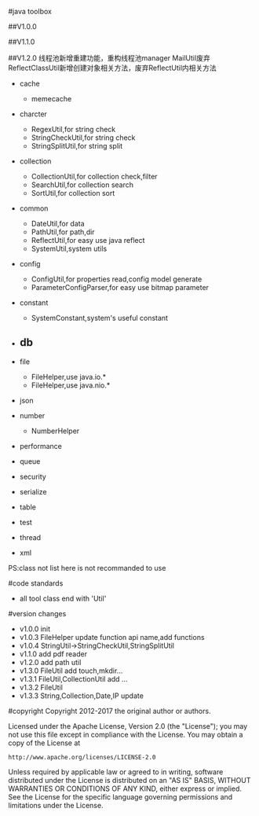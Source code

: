 #java toolbox

##V1.0.0

##V1.1.0 

##V1.2.0 
线程池新增重建功能，重构线程池manager
MailUtil废弃
ReflectClassUtil新增创建对象相关方法，废弃ReflectUtil内相关方法


* cache
    - memecache
* charcter
    - RegexUtil,for string check
    - StringCheckUtil,for string check
    - StringSplitUtil,for string split
* collection
    - CollectionUtil,for collection check,filter
    - SearchUtil,for collection search
    - SortUtil,for collection sort
* common
	- DateUtil,for data
	- PathUtil,for path,dir
	- ReflectUtil,for easy use java reflect
	- SystemUtil,system utils
* config
	- ConfigUtil,for properties read,config model generate
	- ParameterConfigParser,for easy use bitmap parameter
* constant
	- SystemConstant,system's useful constant
* db
    -
* file
	- FileHelper,use java.io.*
	- FileHelper,use java.nio.*

* json

* number
	- NumberHelper

* performance
* queue
* security
* serialize
* table
* test
* thread
* xml

PS:class not list here is not recommanded to use

#code standards
* all tool class end with 'Util'

#version changes
* v1.0.0 init
* v1.0.3 FileHelper update function api name,add functions
* v1.0.4 StringUtil->StringCheckUtil,StringSplitUtil
* v1.1.0 add pdf reader
* v1.2.0 add path util
* v1.3.0 FileUtil add touch,mkdir...
* v1.3.1 FileUtil,CollectionUtil add ...
* v1.3.2 FileUtil 
* v1.3.3 String,Collection,Date,IP update


#copyright
Copyright 2012-2017 the original author or authors.

Licensed under the Apache License, Version 2.0 (the "License");
you may not use this file except in compliance with the License.
You may obtain a copy of the License at

    http://www.apache.org/licenses/LICENSE-2.0

Unless required by applicable law or agreed to in writing, software
distributed under the License is distributed on an "AS IS" BASIS,
WITHOUT WARRANTIES OR CONDITIONS OF ANY KIND, either express or implied.
See the License for the specific language governing permissions and
limitations under the License.
